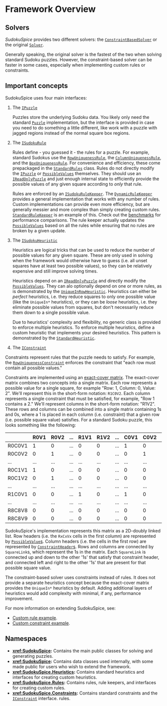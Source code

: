 # Framework Overview

## Solvers

*SudokuSpice* provides two different solvers: the
[`ConstraintBasedSolver`](xref:SudokuSpice.ConstraintBasedSolver) or the original
[`Solver`](xref:SudokuSpice.Solver).

Generally speaking, the original solver is the fastest of the two when solving standard Sudoku
puzzles. However, the constraint-based solver can be faster in some cases, especially when
implementing custom rules or constraints.

## Important concepts

SudokuSpice uses four main interfaces:

1.  The [`IPuzzle`](xref:SudokuSpice.IPuzzle)

	Puzzles store the underlying Sudoku data. You likely only need the standard
	[`Puzzle`](xref:SudokuSpice.Puzzle) implementation, but the interface is provided in case
	you need to do something a little different, like work with a puzzle with jagged regions
	instead of the normal square box regions.

2.  The [`ISudokuRule`](xref:SudokuSpice.Rules.ISudokuRule)
	
	Rules define - you guessed it - the rules for a puzzle. For example, standard Sudokus use the
	[`RowUniquenessRule`](xref:SudokuSpice.Rules.RowUniquenessRule), the
	[`ColumnUniquenessRule`](xref:SudokuSpice.Rules.ColumnUniquenessRule), and the
	[`BoxUniquenessRule`](xref:SudokuSpice.Rules.BoxUniquenessRule). For convenience and
	efficiency, these come prepackaged in the
	[`StandardRules`](xref:SudokuSpice.Rules.StandardRules) class. Rules do not directly modify the
	[`IPuzzle`](xref:SudokuSpice.IPuzzle) or [`PossibleValues`](xref:SudokuSpice.PossibleValues)
	themselves. They should use an [`IReadOnlyPuzzle`](xref:SudokuSpice.IReadOnlyPuzzle) and just
	enough internal state to efficiently provide the possible values of any given square according to
	*only* that rule.
	
	Rules are enforced by an [`ISudokuRuleKeeper`](xref:SudokuSpice.Rules.ISudokuRuleKeeper). The
	[`DynamicRuleKeeper`](xref:SudokuSpice.Rules.DynamicRuleKeeper) provides a general implementation
	that works with any number of rules. Custom implementations can provide even more efficiency, but
	are generally messier and more complex than simply creating custom rules.
	[`StandardRuleKeeper`](xref:SudokuSpice.Rules.StandardRuleKeeper) is an example of this. Check out
	the [benchmarks](performance.md) for performance comparisons. The rule keeper actually
	updates the [`PossibleValues`](xref:SudokuSpice.PossibleValues) based on all the rules while
	ensuring that no rules are broken by a given update.

3.  The [`ISudokuHeuristic`](xref:SudokuSpice.Heuristics.ISudokuHeuristic)

	Heuristics are logical tricks that can be used to reduce the number of possible values for any
	given square. These are only used in solving when the framework would otherwise have to guess
	(i.e. all unset squares have at least two possible values), so they can be relatively expensive
	and still improve solving times.
	
	Heuristics depend on an [`IReadOnlyPuzzle`](xref:SudokuSpice.IReadOnlyPuzzle) and directly modify
	the [`PossibleValues`](xref:SudokuSpice.PossibleValues). They can alo optionally depend on one or
	more rules, as is demonstrated by the
	[`UniqueInRowHeuristic`](xref:SudokuSpice.Heuristics.UniqueInRowHeuristic). Heuristics can either
	be *perfect* heuristics, i.e. they reduce squares to only one possible value (like the `UniqueIn*`
	heuristics), or they can be *loose* heuristics, i.e. they eliminate possible values from squares,
	but don't necessarily reduce them down to a single possible value.

	Due to heuristics' complexity and flexibility, no generic class is provided to enforce multiple
	heuristics. To enforce multiple heuristics, define a custom heuristic that implements your desired
	heuristics. This pattern is demonstrated by the
	[`StandardHeuristic`](xref:SudokuSpice.Heuristics.StandardHeuristic).

4.  The [`IConstraint`](xref:SudokuSpice.Constraints.IConstraint)

  Constraints represent rules that the puzzle needs to satisfy. For example, the
  [`RowUniquenessConstraint`](xref:SudokuSpice.Constraints.RowUniquenessConstraint) enforces the
  constraint that "each row must contain all possible values."

  Constraints are implemented using an
  [exact-cover matrix](https://en.wikipedia.org/wiki/Exact_cover). The exact-cover matrix combines
  two concepts into a single matrix. Each row represents a possible value for a single square, for
  example "Row: 1, Column: 0, Value: 2". We'll represent this in the short-form notation: `R1C0V2`.
  Each column represents a single constraint that must be satisfied, for example, "Row 1 contains a
  2." We'll represent columns in the short-form notation: "R1V2". These rows and columns can be
  combined into a single matrix containing 1s and 0s, where a 1 is placed in each column (i.e.
  constraint) that a given row (i.e. possible square value) satisfies. For a standard Sudoku puzzle,
  this looks something like the following:

  |        | R0V1 | R0V2 | ... | R1V1 | R1V2 | ... | C0V1 | C0V2 | ... | B0V1 | V0V2 | ... | B8V8 | B8V9 |
  |--------|------|------|-----|------|------|-----|------|------|-----|------|------|-----|------|------|
  | R0C0V1 | 1    | 0    | ... | 0    | 0    | ... | 1    | 0    | ... | 1    | 0    | ... | 0    | 0    |
  | R0C0V2 | 0    | 1    | ... | 0    | 0    | ... | 0    | 1    | ... | 0    | 1    | ... | 0    | 0    |
  | ...    | ...  | ...  | ... | ...  | ...  | ... | ...  | ...  | ... | ...  | ...  | ... | ...  | ...  |
  | R0C1V1 | 1    | 0    | ... | 0    | 0    | ... | 0    | 0    | ... | 1    | 0    | ... | 0    | 0    |
  | R0C1V2 | 0    | 1    | ... | 0    | 0    | ... | 0    | 0    | ... | 0    | 1    | ... | 0    | 0    |
  | ...    | ...  | ...  | ... | ...  | ...  | ... | ...  | ...  | ... | ...  | ...  | ... | ...  | ...  |
  | R1C0V1 | 0    | 0    | ... | 1    | 0    | ... | 1    | 0    | ... | 1    | 0    | ... | 0    | 0    |
  | ...    | ...  | ...  | ... | ...  | ...  | ... | ...  | ...  | ... | ...  | ...  | ... | ...  | ...  |
  | R8C8V8 | 0    | 0    | ... | 0    | 0    | ... | 0    | 0    | ... | 0    | 0    | ... | 1    | 0    |
  | R8C8V9 | 0    | 0    | ... | 0    | 0    | ... | 0    | 0    | ... | 0    | 0    | ... | 0    | 1    |

  SudokuSpice's implementation represents this matrix as a 2D-doubly linked list. Row headers (i.e.
  the `RxCxVx` cells in the first column) are represented by
  [`PossibleValue`s](xref:SudokuSpice.PossibleValue). Column headers (i.e. the
  cells in the first row) are represented by
  [`ConstraintHeader`s](xref:SudokuSpice.ConstraintBased.ConstraintHeader{TPuzzle}). Rows and columns are connected by
  `SquareLink`s, which represent the 1s in the matrix. Each `SquareLink` is connected up and down
  to the other '1s' that satisfy that constraint header, and connected left and right to the other
  '1s' that are present for that possible square value.

  The constraint-based solver uses constraints instead of rules. It does not provide a separate
  heuristics concept because the exact-cover matrix provides the `UniqueIn*` heuristics by default.
  Adding additional layers of heuristics would add complexity with minimal, if any, performance
  improvement.

For more information on extending SudokuSpice, see:

*  [Custom rule example](custom-rules.md).
*  [Custom constraint example](custom-constraints.md).

## Namespaces

*   **<xref:SudokuSpice>:** Contains the main public classes for solving and generating puzzles.
*   **<xref:SudokuSpice>:** Contains data classes used internally, with some made public for
	users who wish to extend the framework.
*   **<xref:SudokuSpice.Heuristics>:** Contains standard heuristics and interfaces for creating
	custom heuristics.
*   **<xref:SudokuSpice.Rules>:** Contains rules, rule keepers, and interfaces for creating custom
	rules.
*   **<xref:SudokuSpice.Constraints>:** Contains standard constraints and the
    [`IConstraint`](xref:SudokuSpice.Constraints.IConstraint) interface.
	rules.
